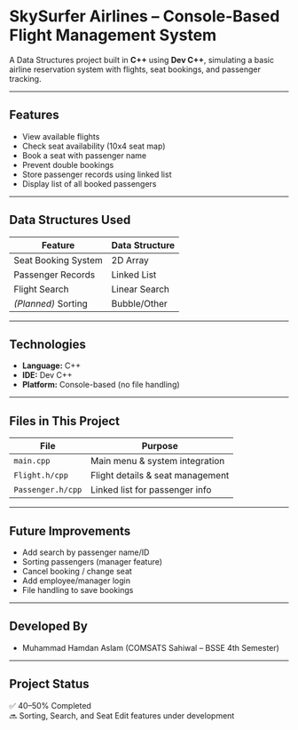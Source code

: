 # SkySurfer Airlines – Console-Based Flight Management System

A Data Structures project built in **C++** using **Dev C++**, simulating a basic airline reservation system with flights, seat bookings, and passenger tracking.

---

## Features

- View available flights
- Check seat availability (10x4 seat map)
- Book a seat with passenger name
- Prevent double bookings
- Store passenger records using linked list
- Display list of all booked passengers

---

## Data Structures Used

| Feature               | Data Structure |
|-----------------------|----------------|
| Seat Booking System   | 2D Array       |
| Passenger Records     | Linked List    |
| Flight Search         | Linear Search  |
| *(Planned)* Sorting   | Bubble/Other   |

---

## Technologies

- **Language:** C++
- **IDE:** Dev C++
- **Platform:** Console-based (no file handling)

---

## Files in This Project

| File            | Purpose                         |
|-----------------|----------------------------------|
| `main.cpp`      | Main menu & system integration   |
| `Flight.h/cpp`  | Flight details & seat management |
| `Passenger.h/cpp` | Linked list for passenger info  |

---

## Future Improvements

- Add search by passenger name/ID
- Sorting passengers (manager feature)
- Cancel booking / change seat
- Add employee/manager login
- File handling to save bookings

---

## Developed By

- Muhammad Hamdan Aslam (COMSATS Sahiwal – BSSE 4th Semester)

---

## Project Status

✅ 40–50% Completed  
🔜 Sorting, Search, and Seat Edit features under development
